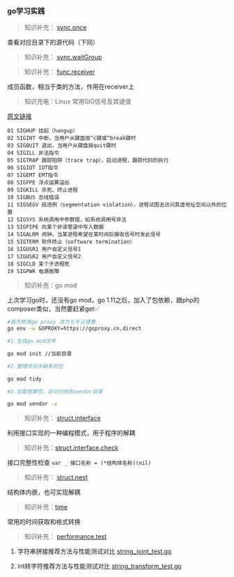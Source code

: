 ### go学习实践

> 知识补充： [sync.once](/sync.once/main.go)

查看对应目录下的源代码（下同）

> 知识补充： [sync.waitGroup](/sync.waitGroup/main.go)

> 知识补充： [func.receiver](/func.receiver/main.go) 

成员函数，相当于类的方法，作用在receiver上

> 知识充电：Linux 常用SIG信号及其键值

[原文链接](https://blog.csdn.net/qq_38570571/article/details/79870441 "SIG信号") 
```
01 SIGHUP 挂起（hangup）
02 SIGINT 中断，当用户从键盘按^c键或^break键时
03 SIGQUIT 退出，当用户从键盘按quit键时
04 SIGILL 非法指令
05 SIGTRAP 跟踪陷阱（trace trap），启动进程，跟踪代码的执行
06 SIGIOT IOT指令
07 SIGEMT EMT指令
08 SIGFPE 浮点运算溢出
09 SIGKILL 杀死、终止进程
10 SIGBUS 总线错误
11 SIGSEGV 段违例（segmentation violation），进程试图去访问其虚地址空间以外的位置
12 SIGSYS 系统调用中参数错，如系统调用号非法
13 SIGPIPE 向某个非读管道中写入数据
14 SIGALRM 闹钟。当某进程希望在某时间后接收信号时发此信号
15 SIGTERM 软件终止（software termination）
16 SIGUSR1 用户自定义信号1
17 SIGUSR2 用户自定义信号2
18 SIGCLD 某个子进程死
19 SIGPWR 电源故障
```

> 知识补充：go mod

上次学习go时，还没有go mod，go 1.11之后，加入了包依赖，跟php的composer类似，当然要赶紧get✅

```bash
#首先修改go proxy 改为七牛云镜像
go env -w GOPROXY=https://goproxy.cn,direct

#1.生成go.mod文件

go mod init //当前目录

#2.整理项目中缺失的包

go mod tidy

#3.加载依赖包，自动归档到vendor目录

go mod vendor -v

```
> 知识补充： [struct.interface](/struct.interface/main.go) 

利用接口实现的一种编程模式，用于程序的解耦

> 知识补充：[struct.interface.check](/struct.interface.check/main.go)

接口完整性检查 `var _ 接口名称 = (*结构体名称)(nil)`

> 知识补充： [struct.nest](/struct.nest/main.go) 

结构体内嵌，也可实现解耦

> 知识补充：[time](/time/main.go)

常用的时间获取和格式转换

> 知识补充： [performance.test](/performance.test)

1. 字符串拼接推荐方法与性能测试对比 [string_joint_test.go](/performance.test/string_joint_test.go)

2. int转字符推荐方法与性能测试对比 [string_transform_test.go](/performance.test/string_transform_test.go)